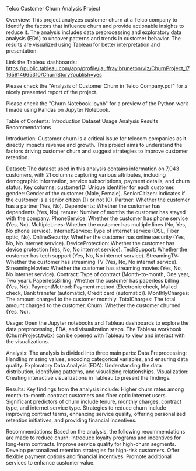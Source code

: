 
Telco Customer Churn Analysis Project

Overview:
This project analyzes customer churn at a Telco company to identify the factors that influence churn and provide actionable insights to reduce it. The analysis includes data preprocessing and exploratory data analysis (EDA) to uncover patterns and trends in customer behavior. The results are visualized using Tableau for better interpretation and presentation.

Link the Tableau dashboards: https://public.tableau.com/app/profile/jauffray.bruneton/viz/ChurnProject_17165914665310/ChurnStory?publish=yes

Please check the "Analysis of Customer Churn in Telco Company.pdf" for a nicely presented report of the project.

Please check the "Churn Notebook.ipynb" for a preview of the Python work I made using Pandas on Jupyter Notebook.



Table of Contents:
Introduction
Dataset
Usage
Analysis
Results
Recommendations

Introduction:
Customer churn is a critical issue for telecom companies as it directly impacts revenue and growth. This project aims to understand the factors driving customer churn and suggest strategies to improve customer retention.

Dataset:
The dataset used in this analysis contains information on 7,043 customers, with 21 columns capturing various attributes, including demographic information, service subscriptions, payment details, and churn status.
Key columns:
customerID: Unique identifier for each customer.
gender: Gender of the customer (Male, Female).
SeniorCitizen: Indicates if the customer is a senior citizen (1) or not (0).
Partner: Whether the customer has a partner (Yes, No).
Dependents: Whether the customer has dependents (Yes, No).
tenure: Number of months the customer has stayed with the company.
PhoneService: Whether the customer has phone service (Yes, No).
MultipleLines: Whether the customer has multiple lines (No, Yes, No phone service).
InternetService: Type of internet service (DSL, Fiber optic, No).
OnlineSecurity: Whether the customer has online security (Yes, No, No internet service).
DeviceProtection: Whether the customer has device protection (Yes, No, No internet service).
TechSupport: Whether the customer has tech support (Yes, No, No internet service).
StreamingTV: Whether the customer has streaming TV (Yes, No, No internet service).
StreamingMovies: Whether the customer has streaming movies (Yes, No, No internet service).
Contract: Type of contract (Month-to-month, One year, Two year).
PaperlessBilling: Whether the customer has paperless billing (Yes, No).
PaymentMethod: Payment method (Electronic check, Mailed check, Bank transfer (automatic), Credit card (automatic)).
MonthlyCharges: The amount charged to the customer monthly.
TotalCharges: The total amount charged to the customer.
Churn: Whether the customer churned (Yes, No).

Usage:
Open the Jupyter notebooks and Tableau dashboards to explore the data preprocessing, EDA, and visualization steps.
The Tableau workbook (ChurnProject.twbx) can be opened with Tableau to view and interact with the visualizations.

Analysis:
The analysis is divided into three main parts:
Data Preprocessing: Handling missing values, encoding categorical variables, and ensuring data quality.
Exploratory Data Analysis (EDA): Understanding the data distribution, identifying patterns, and visualizing relationships.
Visualization: Creating interactive visualizations in Tableau to present the findings.

Results:
Key findings from the analysis include:
Higher churn rates among month-to-month contract customers and fiber optic internet users.
Significant predictors of churn include tenure, monthly charges, contract type, and internet service type.
Strategies to reduce churn include improving contract terms, enhancing service quality, offering personalized retention initiatives, and providing financial incentives.

Recommendations:
Based on the analysis, the following recommendations are made to reduce churn:
Introduce loyalty programs and incentives for long-term contracts.
Improve service quality for high-churn segments.
Develop personalized retention strategies for high-risk customers.
Offer flexible payment options and financial incentives.
Promote additional services to enhance customer value.
